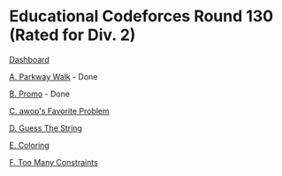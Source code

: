 # Educational Codeforces Round 130 (Rated for Div. 2)

[Dashboard](https://codeforces.com/contest/1697)

[A. Parkway Walk](https://codeforces.com/contest/1697/problem/A) - Done

[B. Promo](https://codeforces.com/contest/1697/problem/B) - Done

[C. awoo's Favorite Problem](https://codeforces.com/contest/1697/problem/C)

[D. Guess The String](https://codeforces.com/contest/1697/problem/D)

[E. Coloring](https://codeforces.com/contest/1697/problem/E)

[F. Too Many Constraints](https://codeforces.com/contest/1697/problem/F)

